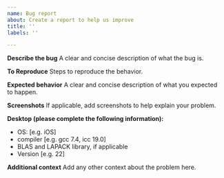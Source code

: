 ```yaml
---
name: Bug report
about: Create a report to help us improve
title: ''
labels: ''

---
```


**Describe the bug**
A clear and concise description of what the bug is.

**To Reproduce**
Steps to reproduce the behavior.

**Expected behavior**
A clear and concise description of what you expected to happen.

**Screenshots**
If applicable, add screenshots to help explain your problem.

**Desktop (please complete the following information):**
 - OS: [e.g. iOS]
 - compiler [e.g. gcc 7.4, icc 19.0]
 - BLAS and LAPACK library, if applicable
 - Version [e.g. 22]

**Additional context**
Add any other context about the problem here.
